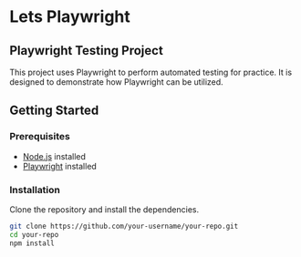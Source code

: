 # Lets Playwright

## Playwright Testing Project

This project uses Playwright to perform automated testing for practice. It is designed to demonstrate how Playwright can be utilized.

## Getting Started

### Prerequisites

- [Node.js](https://nodejs.org/) installed
- [Playwright](https://playwright.dev/) installed

### Installation

Clone the repository and install the dependencies.

```bash
git clone https://github.com/your-username/your-repo.git
cd your-repo
npm install
